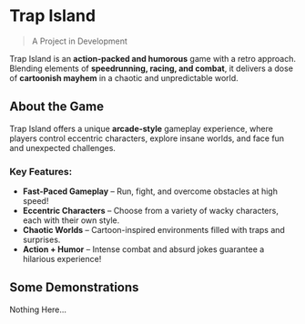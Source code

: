 # Trap Island
> A Project in Development

Trap Island is an **action-packed and humorous** game with a retro approach. Blending elements of **speedrunning, racing, and combat**, it delivers a dose of **cartoonish mayhem** in a chaotic and unpredictable world.  

## About the Game  
Trap Island offers a unique **arcade-style** gameplay experience, where players control eccentric characters, explore insane worlds, and face fun and unexpected challenges.  

### Key Features:  
- **Fast-Paced Gameplay** – Run, fight, and overcome obstacles at high speed!  
- **Eccentric Characters** – Choose from a variety of wacky characters, each with their own style.  
- **Chaotic Worlds** – Cartoon-inspired environments filled with traps and surprises.  
- **Action + Humor** – Intense combat and absurd jokes guarantee a hilarious experience!  

## Some Demonstrations
Nothing Here...
